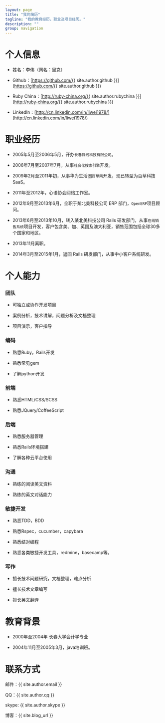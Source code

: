 ```yaml
---
layout: page
title: "我的简历"
tagline: "我的教育经历，职业及项目经历。"
description: ""
group: navigation
---
```



# 个人信息

* 姓名：李伟（网名：里克）

* Github：[https://github.com/{{ site.author.github }}](https://github.com/{{ site.author.github }})

* Ruby China：[http://ruby-china.org/{{ site.author.rubychina }}](http://ruby-china.org/{{ site.author.rubychina }})

* LinkedIn：[http://cn.linkedin.com/in/liwei1978/](http://cn.linkedin.com/in/liwei1978/)


# 职业经历

* 2005年5月至2006年5月，开办`长春锋线科技有限公司`。

* 2006年7月至2007年7月，从事`社会化搜索引擎`开发。

* 2009年2月至2011年初，从事华为生活圈`百草网`开发，现已转型为百草科技SaaS。

* 2011年至2012年，心语协会网络工作室。

* 2012年9月至2013年6月，全职于某北美科技公司 ERP 部门，`OpenERP`项目顾问。

* 2013年6月至2013年10月，转入某北美科技公司 Rails 研发部门，从事`在线销售系统`项目开发，客户包含美、加、英国及澳大利亚，销售范围包括全球30多个国家和地区。

* 2013年11月离职。

* 2014年3月至2015年1月，返回 Rails 研发部门，从事中小客户系统研发。


# 个人能力

### 团队

* 可独立或协作开发项目

* 案例分析，技术讲解，问题分析及文档整理

* 项目演示，客户指导

### 编码

* 熟悉Ruby，Rails开发

* 熟悉常见gem

* 了解python开发

### 前端

* 熟悉HTML/CSS/SCSS

* 熟悉JQuery/CoffeeScript

### 后端

* 熟悉服务器管理

* 熟悉Rails环境搭建

* 了解各种云平台使用

### 沟通

* 熟练的阅读英文资料

* 熟练的英文对话能力

### 敏捷开发

* 熟悉TDD，BDD

* 熟悉Rspec，cucumber，capybara

* 熟悉结对编程

* 熟悉各类敏捷开发工具，redmine，basecamp等。

### 写作

* 擅长技术问题研究，文档整理，难点分析

* 擅长技术文章编写

* 擅长英文翻译


# 教育背景

* 2000年至2004年 长春大学会计学专业

* 2004年11月至2005年3月，java培训班。


# 联系方式

邮件：{{ site.author.email }}

QQ：{{ site.author.qq }}

skype: {{ site.author.skype }}

博客：{{ site.blog_url }}

